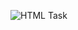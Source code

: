![HTML Task](https://user-images.githubusercontent.com/129304851/229117572-1a145d14-5baf-41db-9cf3-f7191873ad69.png)
